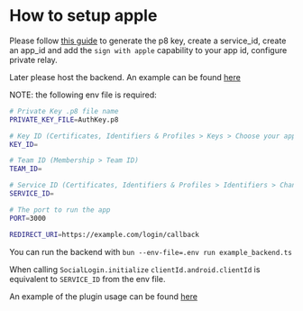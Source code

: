 # How to setup apple

Please follow [this guide](https://johncodeos.com/how-to-add-sign-in-with-apple-button-to-your-android-app-using-kotlin/) to generate the p8 key, create a service_id, create an app_id and add the `sign with apple` capability to your app id, configure private relay.

Later please host the backend. An example can be found [here](./example_backend.ts)

NOTE: the following env file is required:
```bash
# Private Key .p8 file name
PRIVATE_KEY_FILE=AuthKey.p8

# Key ID (Certificates, Identifiers & Profiles > Keys > Choose your app > Key ID)
KEY_ID=

# Team ID (Membership > Team ID)
TEAM_ID=

# Service ID (Certificates, Identifiers & Profiles > Identifiers > Change to Service IDs on the top right corner -> Choose your app -> Identifier)
SERVICE_ID=

# The port to run the app
PORT=3000

REDIRECT_URI=https://example.com/login/callback
```

You can run the backend with `bun --env-file=.env run example_backend.ts `

When calling `SocialLogin.initialize` `clientId.android.clientId` is equivalent to `SERVICE_ID` from the env file.

An example of the plugin usage can be found [here](https://github.com/Cap-go/demo-app/blob/f96b8bc92f5c99a27bcb7fcd3acc885ed4501b0a/src/views/plugins/Auth.vue)